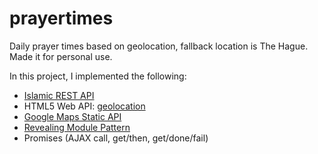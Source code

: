 # prayertimes
Daily prayer times based on geolocation, fallback location is The Hague. Made it for personal use.

In this project, I implemented the following:
* [Islamic REST API](https://aladhan.com/prayer-times-api)
* HTML5 Web API: [geolocation](https://developer.mozilla.org/en-US/docs/Web/API/Geolocation/Using_geolocation)
* [Google Maps Static API](https://developers.google.com/maps/documentation/maps-static/intro)
* [Revealing Module Pattern](https://addyosmani.com/resources/essentialjsdesignpatterns/book/#revealingmodulepatternjavascript)
* Promises (AJAX call, get/then, get/done/fail)